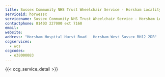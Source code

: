 ```yaml
---
title: Sussex Community NHS Trust Wheelchair Service - Horsham Locality
serviceid: horwessx
servicename: Sussex Community NHS Trust Wheelchair Service - Horsham Locality
contactphone: 01403 227000 ext 7160
email: 
website: 
address: "Horsham Hospital Hurst Road   Horsham West Sussex RH12 2DR"
ccgservices:
  - wcs
ccgcodes:
  - e38000083
---
```


{{< ccg_service_detail >}}
